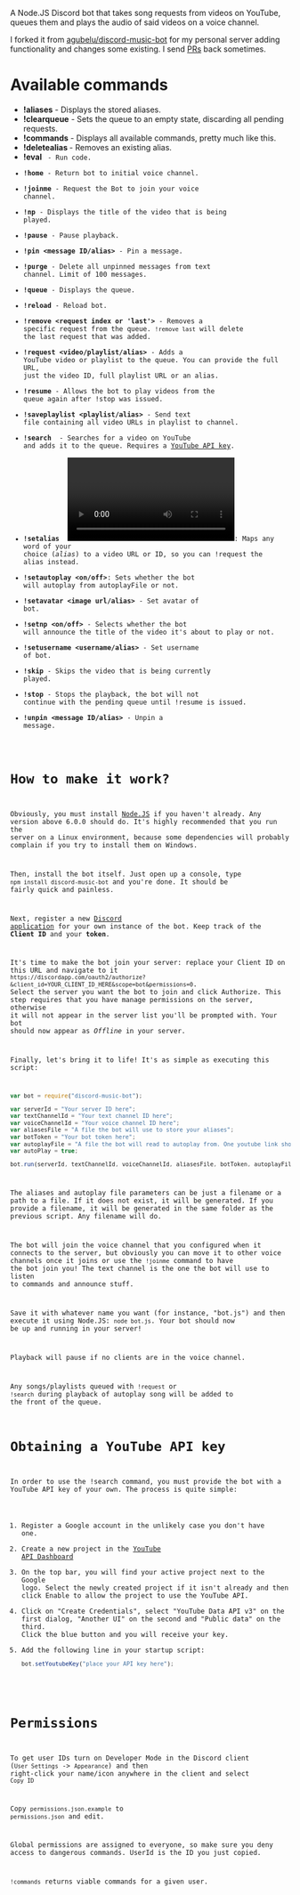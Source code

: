 A Node.JS Discord bot that takes song requests from videos on YouTube, queues them and plays the audio of said videos on a voice channel.

I forked it from [agubelu/discord-music-bot](https://github.com/agubelu/discord-music-bot) for my personal server adding functionality and changes some existing. I send [PRs](https://github.com/agubelu/discord-music-bot/commits?author=SavageCore) back sometimes.

# Available commands
- **!aliases** - Displays the stored aliases.
- **!clearqueue** - Sets the queue to an empty state, discarding all pending requests.
- **!commands** - Displays all available commands, pretty much like this.
- **!deletealias <alias>** - Removes an existing alias.
- **!eval <code>** - Run code.
- **!home** - Return bot to initial voice channel.
- **!joinme** - Request the Bot to join your voice channel.
- **!np** - Displays the title of the video that is being played.
- **!pause** - Pause playback.
- **!pin <message ID/alias>** - Pin a message.
- **!purge** - Delete all unpinned messages from text channel. Limit of 100 messages.
- **!queue** - Displays the queue.
- **!reload** - Reload bot.
- **!remove <request index or 'last'>** - Removes a specific request from the queue. `!remove last` will delete the last request that was added.
- **!request <video/playlist/alias>** - Adds a YouTube video or playlist to the queue. You can provide the full URL, just the video ID, full playlist URL or an alias.
- **!resume** - Allows the bot to play videos from the queue again after !stop was issued.
- **!saveplaylist <playlist/alias>** - Send text file containing all video URLs in playlist to channel.
- **!search <query>** - Searches for a video on YouTube and adds it to the queue. Requires a [YouTube API key](#obtaining-a-youtube-api-key).
- **!setalias <alias> <video>**: Maps any word of your choice (*alias*) to a video URL or ID, so you can !request the alias instead.
- **!setautoplay <on/off>**: Sets whether the bot will autoplay from autoplayFile or not.
- **!setavatar <image url/alias>** - Set avatar of bot.
- **!setnp <on/off>** - Selects whether the bot will announce the title of the video it's about to play or not.
- **!setusername <username/alias>** - Set username of bot.
- **!skip** - Skips the video that is being currently played.
- **!stop** - Stops the playback, the bot will not continue with the pending queue until !resume is issued.
- **!unpin <message ID/alias>** - Unpin a message.

# How to make it work?

Obviously, you must install [Node.JS](https://nodejs.org/es/) if you haven't already. Any version above 6.0.0 should do. It's highly recommended that you run the server on a Linux environment, because some dependencies will probably complain if you try to install them on Windows.

Then, install the bot itself. Just open up a console, type `npm install discord-music-bot` and you're done. It should be fairly quick and painless.

Next, register a new [Discord application](https://discordapp.com/developers/applications/me) for your own instance of the bot. Keep track of the **Client ID** and your **token**.

It's time to make the bot join your server: replace your Client ID on this URL and navigate to it `https://discordapp.com/oauth2/authorize?&client_id=YOUR_CLIENT_ID_HERE&scope=bot&permissions=0`. Select the server you want the bot to join and click Authorize. This step requires that you have manage permissions on the server, otherwise it will not appear in the server list you'll be prompted with. Your bot should now appear as *Offline* in your server.

Finally, let's bring it to life! It's as simple as executing this script:
```js
var bot = require("discord-music-bot");

var serverId = "Your server ID here";
var textChannelId = "Your text channel ID here";
var voiceChannelId = "Your voice channel ID here";
var aliasesFile = "A file the bot will use to store your aliases";
var botToken = "Your bot token here";
var autoplayFile = "A file the bot will read to autoplay from. One youtube link should be entered per line in this file";
var autoPlay = true;

bot.run(serverId, textChannelId, voiceChannelId, aliasesFile, botToken, autoplayFile, autoPlay);
```
The aliases and autoplay file parameters can be just a filename or a path to a file. If it does not exist, it will be generated. If you provide a filename, it will be generated in the same folder as the previous script. Any filename will do.

The bot will join the voice channel that you configured when it connects to the server, but obviously you can move it to other voice channels once it joins or use the `!joinme` command to have the bot join you! The text channel is the one the bot will use to listen to commands and announce stuff.

Save it with whatever name you want (for instance, "bot.js") and then execute it using Node.JS: `node bot.js`. Your bot should now be up and running in your server!

Playback will pause if no clients are in the voice channel.

Any songs/playlists queued with `!request` or `!search` during playback of autoplay song will be added to the front of the queue.

# Obtaining a YouTube API key
In order to use the !search command, you must provide the bot with a YouTube API key of your own. The process is quite simple:

1. Register a Google account in the unlikely case you don't have one.
2. Create a new project in the [YouTube API Dashboard](https://console.developers.google.com/projectselector/apis/api/youtube/overview)
3. On the top bar, you will find your active project next to the Google logo. Select the newly created project if it isn't already and then click Enable to allow the project to use the YouTube API.
4. Click on "Create Credentials", select "YouTube Data API v3" on the first dialog, "Another UI" on the second and "Public data" on the third. Click the blue button and you will receive your key.
5. Add the following line in your startup script:
    ```js
    bot.setYoutubeKey("place your API key here");
    ```

# Permissions

To get user IDs turn on Developer Mode in the Discord client (`User Settings` -> `Appearance`) and then right-click your name/icon anywhere in the client and select `Copy ID`

Copy `permissions.json.example` to `permissions.json` and edit.

Global permissions are assigned to everyone, so make sure you deny access to dangerous commands. UserId is the ID you just copied.

`!commands` returns viable commands for a given user.
